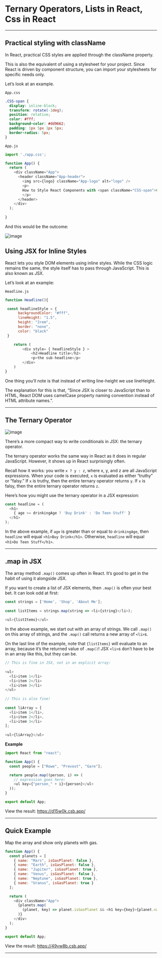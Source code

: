 # Ternary Operators, Lists in React, Css in React

***

## Practical styling with className
In React, practical CSS styles are applied through the className property.

This is also the equivalent of using a stylesheet for your project. Since React is driven by component structure, you can import your stylesheets for specific needs only.

Let’s look at an example.

```App.css```

```css
.CSS-span {
  display: inline-block;
  transform: rotate(-1deg);
  position: relative;
  color: #fff;
  background-color: #dd9662;
  padding: 1px 5px 1px 5px;
  border-radius: 5px;
}
```

```App.js```

```js
import './app.css';

function App() {
  return (
    <div className="App">
      <header className="App-header">
        <img src={logo} className="App-logo" alt="logo" />
        <p>
        How to Style React Components with <span className="CSS-span">CSS</span>
        </p>
      </header>
    </div>
  );
  
}
```

And this would be the outcome:

![image](https://user-images.githubusercontent.com/25232528/191931170-0a811bad-e5f9-45f0-9440-ff9f4f6c1a61.png)


## Using JSX for Inline Styles
React lets you style DOM elements using inline styles. While the CSS logic remains the same, the style itself has to pass through JavaScript. This is also known as JSX.

Let’s look at an example:

```Headline.js```

```js
function Headline(){

 const headlineStyle = {
      backgroundColor: "#fff",
      lineHeight: "1.5",
      height: "2rem",
      border: "none",
      color: "black"
 }

    return (
        <div style= { headlineStyle } >
            <h2>Headline title</h2>
            <p>the sub-headline</p>
        </div>
    )
}
```

One thing you’ll note is that instead of writing line-height we use lineHeight.

The explanation for this is that, “Since JSX is closer to JavaScript than to HTML, React DOM uses camelCase property naming convention instead of HTML attribute names.”.

***

## The Ternary Operator
![image](https://user-images.githubusercontent.com/25232528/192004017-263ad490-ce7c-4841-9296-c98fea06a9b7.png)

There’s a more compact way to write conditionals in JSX: the ternary operator.

The ternary operator works the same way in React as it does in regular JavaScript. However, it shows up in React surprisingly often.

Recall how it works: you write ```x ? y : z```, where x, y, and z are all JavaScript expressions. When your code is executed, ```x``` is evaluated as either “truthy” or “falsy.” If ```x``` is truthy, then the entire ternary operator returns ```y```. If ```x``` is falsy, then the entire ternary operator returns ```z```.

Here’s how you might use the ternary operator in a JSX expression:

```js
const headline = (
  <h1>
    { age >= drinkingAge ? 'Buy Drink' : 'Do Teen Stuff' }
  </h1>
);
```

In the above example, if ```age``` is greater than or equal to ```drinkingAge```, then ```headline``` will equal ```<h1>Buy Drink</h1>```. Otherwise, ```headline``` will equal ```<h1>Do Teen Stuff</h1>```.

***

## .map in JSX
The array method ```.map()``` comes up often in React. It’s good to get in the habit of using it alongside JSX.

If you want to create a list of JSX elements, then ```.map()``` is often your best bet. It can look odd at first:

```js
const strings = ['Home', 'Shop', 'About Me'];
 
const listItems = strings.map(string => <li>{string}</li>);
 
<ul>{listItems}</ul>
```

In the above example, we start out with an array of strings. We call ```.map()``` on this array of strings, and the ```.map()``` call returns a new array of ```<li>```s.

On the last line of the example, note that ```{listItems}``` will evaluate to an array, because it’s the returned value of ```.map()```! JSX ```<li>```s don’t have to be in an array like this, but they can be.

```js
// This is fine in JSX, not in an explicit array:
 
<ul>
  <li>item 1</li>
  <li>item 2</li>
  <li>item 3</li>
</ul>
 
// This is also fine!
 
const liArray = [
  <li>item 1</li>, 
  <li>item 2</li>, 
  <li>item 3</li>
];
 
<ul>{liArray}</ul>
```

**Example**

```js
import React from "react";

function App() {
  const people = ["Rowe", "Prevost", "Gare"];

  return people.map((person, i) => (
    // expression goes here:
    <ul key={"person_" + i}>{person}</ul>
  ));
}

export default App;
```

View the result: https://d15w0k.csb.app/

***

## Quick Example
Map the array and show only planets with gas.

```js
function App() {
  const planets = [
    { name: "Mars", isGasPlanet: false },
    { name: "Earth", isGasPlanet: false },
    { name: "Jupiter", isGasPlanet: true },
    { name: "Venus", isGasPlanet: false },
    { name: "Neptune", isGasPlanet: true },
    { name: "Uranus", isGasPlanet: true }
  ];

  return (
    <div className="App">
      {planets.map(
        (planet, key) => planet.isGasPlanet && <h1 key={key}>{planet.name}</h1>
      )}
    </div>
  );
}

export default App;
```

View the result: https://49vw8b.csb.app/

***
